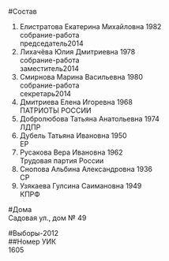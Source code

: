 #Состав  
1. Елистратова Екатерина Михайловна 1982  
    собрание-работа  
    председатель2014  
2. Лихачёва Юлия Дмитриевна 1978  
    собрание-работа  
    заместитель2014  
3. Смирнова Марина Васильевна 1980  
    собрание-работа  
    секретарь2014  
4. Дмитриева Елена Игоревна 1968  
    ПАТРИОТЫ РОССИИ  
5. Добролюбова Татьяна Анатольевна 1974  
    ЛДПР  
6. Дубель Татьяна Ивановна 1950  
    ЕР  
7. Русакова Вера Ивановна 1962  
    Трудовая партия России  
8. Снопова Альбина Александровна 1936  
    СР  
9. Узякаева Гулсина Саимановна 1949  
    КПРФ  

#Дома  
Садовая ул., дом № 49  
  
#Выборы-2012  
##Номер УИК  
1605  
